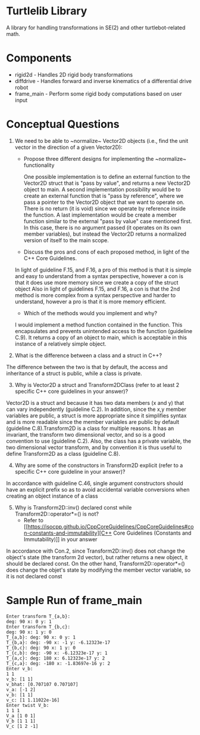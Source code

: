 # Turtlelib Library
A library for handling transformations in SE(2) and other turtlebot-related math.

# Components
- rigid2d - Handles 2D rigid body transformations
- diffdrive - Handles forward and inverse kinematics of a differential drive robot
- frame_main - Perform some rigid body computations based on user input

# Conceptual Questions
1. We need to be able to ~normalize~ Vector2D objects (i.e., find the unit vector in the direction of a given Vector2D):
   - Propose three different designs for implementing the ~normalize~ functionality
     
     One possible implementation is to define an external function to the Vector2D struct that is "pass by value", and returns a new Vector2D object to main.
     A second implementation possibility would be to create an external function that is "pass by reference", where we pass a pointer to the Vector2D object that we want to operate on. There is no return (it is void) since we operate by reference inside the function. A last implementation would be create a member function similar to the external "pass by value" case mentioned first. In this case, there is no argument passed (it operates on its own member variables), but instead the Vector2D returns a normalized version of itself to the main scope. 

   - Discuss the pros and cons of each proposed method, in light of the C++ Core Guidelines.
   
   In light of guideline F.15, and F.16, a pro of this method is that it is simple and easy to understand from a syntax perspective, however a con is that it does use more memory since we create a copy of the struct object
   Also in light of guidelines F.15, and F.16, a con is that the 2nd method is more complex from a syntax perspective and harder to understand, however a pro is that it is more memory efficient.

   - Which of the methods would you implement and why?
   
   I would implement a method function contained in the function. This encapsulates and prevents unintended access to the function (guideline C.9). It returns a copy of an object to main, which is acceptable in this instance of a relatively simple object.

2. What is the difference between a class and a struct in C++?

The difference between the two is that by default, the access and inheritance of a struct is public, while a class is private.

3. Why is Vector2D a struct and Transform2DClass (refer to at least 2 specific C++ core guidelines in your answer)?

Vector2D is a struct and because it has two data members (x and y) that can vary independently (guideline C.2). In addition, since the x,y member variables
are public, a struct is more appropriate since it simplifies syntax and is more readable since the member variables are public by default (guideline C.8).Transform2D is a class for multiple reasons. It has an invariant, the transform two dimensional vector, and so is a good convention to use (guideline C.2). Also, the class has a private variable, the two dimensional vector transform, and by convention it is thus useful to define Transform2D as a class (guideline C.8).


4. Why are some of the constructors in Transform2D explicit (refer to a specific C++ core guideline in your answer)? 

In accordance with guideline C.46, single argument constructors should have an explicit prefix so as to avoid accidental variable conversions when creating an object instance of a class

5. Why is Transform2D::inv() declared const while Transform2D::operator*=() is not?
   - Refer to [[https://isocpp.github.io/CppCoreGuidelines/CppCoreGuidelines#con-constants-and-immutability][C++ Core Guidelines (Constants and Immutability)]] in your answer

In accordance with Con.2, since Transform2D::inv() does not change the object's state (the transform 2d vector), but rather returns a new object, it should be declared const. On the other hand, Transform2D::operator*=() does change the objet's state by modifying the member vector variable, so it is not declared const

# Sample Run of frame_main
```
Enter transform T_{a,b}:  
deg: 90 x: 0 y: 1
Enter transform T_{b,c}:  
deg: 90 x: 1 y: 0
T_{a,b}: deg: 90 x: 0 y: 1
T_{b,a}: deg: -90 x: -1 y: -6.12323e-17
T_{b,c}: deg: 90 x: 1 y: 0
T_{c,b}: deg: -90 x: -6.12323e-17 y: 1
T_{a,c}: deg: 180 x: 6.12323e-17 y: 2
T_{c,a}: deg: -180 x: -1.83697e-16 y: 2
Enter v_b:
1 1
v_b: [1 1]
v_bhat: [0.707107 0.707107]
v_a: [-1 2]
v_b: [1 1]
v_c: [1 1.11022e-16]
Enter twist V_b:
1 1 1
V_a [1 0 1]
V_b [1 1 1]
V_c [1 2 -1]
```